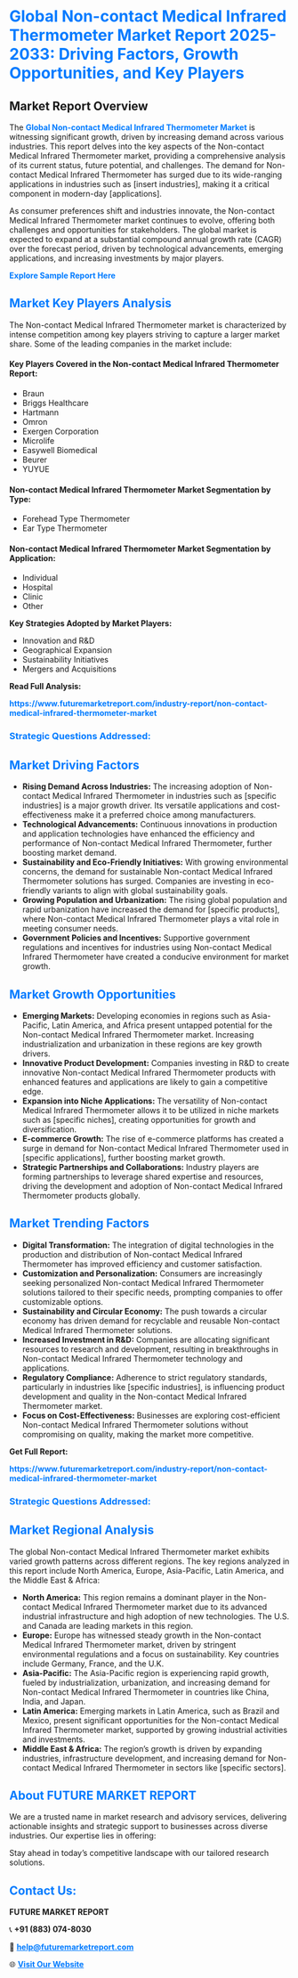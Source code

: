 <h1 style="color: #007BFF;">Global Non-contact Medical Infrared Thermometer Market Report 2025-2033: Driving Factors, Growth Opportunities, and Key Players</h1>

<section id="overview">
<h2>Market Report Overview</h2>
<p>The <a href="https://www.futuremarketreport.com/industry-report/non-contact-medical-infrared-thermometer-market" style="color: #007BFF; text-decoration: none;"><strong>Global Non-contact Medical Infrared Thermometer Market</strong></a> is witnessing significant growth, driven by increasing demand across various industries. This report delves into the key aspects of the Non-contact Medical Infrared Thermometer market, providing a comprehensive analysis of its current status, future potential, and challenges. The demand for Non-contact Medical Infrared Thermometer has surged due to its wide-ranging applications in industries such as [insert industries], making it a critical component in modern-day [applications].</p>
<p>As consumer preferences shift and industries innovate, the Non-contact Medical Infrared Thermometer market continues to evolve, offering both challenges and opportunities for stakeholders. The global market is expected to expand at a substantial compound annual growth rate (CAGR) over the forecast period, driven by technological advancements, emerging applications, and increasing investments by major players.</p>
</section>

<section id="overview">
<p><a href="https://www.futuremarketreport.com/request-sample/reportId=64426" style="color: #007BFF; text-decoration: none;"><strong>Explore Sample Report Here</strong></a></p>
</section>

<section id="key-players">
<h2 style="color: #007BFF;">Market Key Players Analysis</h2>
<p>The Non-contact Medical Infrared Thermometer market is characterized by intense competition among key players striving to capture a larger market share. Some of the leading companies in the market include:</p>
<h4>Key Players Covered in the Non-contact Medical Infrared Thermometer Report:</h4>
<ul><li>Braun</li><li>Briggs Healthcare</li><li>Hartmann</li><li>Omron</li><li>Exergen Corporation</li><li>Microlife</li><li>Easywell Biomedical</li><li>Beurer</li><li>YUYUE</li></ul>
<h4>Non-contact Medical Infrared Thermometer Market Segmentation by Type:</h4>
<ul><li>Forehead Type Thermometer</li><li>Ear Type Thermometer</li></ul>

<h4>Non-contact Medical Infrared Thermometer Market Segmentation by Application:</h4>
<ul><li>Individual</li><li>Hospital</li><li>Clinic</li><li>Other</li></ul>
<p><strong>Key Strategies Adopted by Market Players:</strong></p>
<ul>
<li>Innovation and R&D</li>
<li>Geographical Expansion</li>
<li>Sustainability Initiatives</li>
<li>Mergers and Acquisitions</li>
</ul>
</section>

<section>
<p><strong>Read Full Analysis: </strong></p><a href="https://www.futuremarketreport.com/industry-report/non-contact-medical-infrared-thermometer-market" style="color: #007BFF; text-decoration: none;"><strong>https://www.futuremarketreport.com/industry-report/non-contact-medical-infrared-thermometer-market</strong></a>
<h3 style="color: #007BFF;">Strategic Questions Addressed:</h3>
</section>

<section id="driving-factors">
<h2 style="color: #007BFF;">Market Driving Factors</h2>
<ul>
<li><strong>Rising Demand Across Industries:</strong> The increasing adoption of Non-contact Medical Infrared Thermometer in industries such as [specific industries] is a major growth driver. Its versatile applications and cost-effectiveness make it a preferred choice among manufacturers.</li>
<li><strong>Technological Advancements:</strong> Continuous innovations in production and application technologies have enhanced the efficiency and performance of Non-contact Medical Infrared Thermometer, further boosting market demand.</li>
<li><strong>Sustainability and Eco-Friendly Initiatives:</strong> With growing environmental concerns, the demand for sustainable Non-contact Medical Infrared Thermometer solutions has surged. Companies are investing in eco-friendly variants to align with global sustainability goals.</li>
<li><strong>Growing Population and Urbanization:</strong> The rising global population and rapid urbanization have increased the demand for [specific products], where Non-contact Medical Infrared Thermometer plays a vital role in meeting consumer needs.</li>
<li><strong>Government Policies and Incentives:</strong> Supportive government regulations and incentives for industries using Non-contact Medical Infrared Thermometer have created a conducive environment for market growth.</li>
</ul>
</section>

<section id="growth-opportunities">
<h2 style="color: #007BFF;">Market Growth Opportunities</h2>
<ul>
<li><strong>Emerging Markets:</strong> Developing economies in regions such as Asia-Pacific, Latin America, and Africa present untapped potential for the Non-contact Medical Infrared Thermometer market. Increasing industrialization and urbanization in these regions are key growth drivers.</li>
<li><strong>Innovative Product Development:</strong> Companies investing in R&D to create innovative Non-contact Medical Infrared Thermometer products with enhanced features and applications are likely to gain a competitive edge.</li>
<li><strong>Expansion into Niche Applications:</strong> The versatility of Non-contact Medical Infrared Thermometer allows it to be utilized in niche markets such as [specific niches], creating opportunities for growth and diversification.</li>
<li><strong>E-commerce Growth:</strong> The rise of e-commerce platforms has created a surge in demand for Non-contact Medical Infrared Thermometer used in [specific applications], further boosting market growth.</li>
<li><strong>Strategic Partnerships and Collaborations:</strong> Industry players are forming partnerships to leverage shared expertise and resources, driving the development and adoption of Non-contact Medical Infrared Thermometer products globally.</li>
</ul>
</section>

<section id="trending-factors">
<h2 style="color: #007BFF;">Market Trending Factors</h2>
<ul>
<li><strong>Digital Transformation:</strong> The integration of digital technologies in the production and distribution of Non-contact Medical Infrared Thermometer has improved efficiency and customer satisfaction.</li>
<li><strong>Customization and Personalization:</strong> Consumers are increasingly seeking personalized Non-contact Medical Infrared Thermometer solutions tailored to their specific needs, prompting companies to offer customizable options.</li>
<li><strong>Sustainability and Circular Economy:</strong> The push towards a circular economy has driven demand for recyclable and reusable Non-contact Medical Infrared Thermometer solutions.</li>
<li><strong>Increased Investment in R&D:</strong> Companies are allocating significant resources to research and development, resulting in breakthroughs in Non-contact Medical Infrared Thermometer technology and applications.</li>
<li><strong>Regulatory Compliance:</strong> Adherence to strict regulatory standards, particularly in industries like [specific industries], is influencing product development and quality in the Non-contact Medical Infrared Thermometer market.</li>
<li><strong>Focus on Cost-Effectiveness:</strong> Businesses are exploring cost-efficient Non-contact Medical Infrared Thermometer solutions without compromising on quality, making the market more competitive.</li>
</ul>
</section>

<section>
<p><strong>Get Full Report: </strong></p><a href="https://www.futuremarketreport.com/industry-report/non-contact-medical-infrared-thermometer-market" style="color: #007BFF; text-decoration: none;"><strong>https://www.futuremarketreport.com/industry-report/non-contact-medical-infrared-thermometer-market</strong></a>
<h3 style="color: #007BFF;">Strategic Questions Addressed:</h3>
</section>


<section id="regional-analysis">
<h2 style="color: #007BFF;">Market Regional Analysis</h2>
<p>The global Non-contact Medical Infrared Thermometer market exhibits varied growth patterns across different regions. The key regions analyzed in this report include North America, Europe, Asia-Pacific, Latin America, and the Middle East & Africa:</p>
<ul>
<li><strong>North America:</strong> This region remains a dominant player in the Non-contact Medical Infrared Thermometer market due to its advanced industrial infrastructure and high adoption of new technologies. The U.S. and Canada are leading markets in this region.</li>
<li><strong>Europe:</strong> Europe has witnessed steady growth in the Non-contact Medical Infrared Thermometer market, driven by stringent environmental regulations and a focus on sustainability. Key countries include Germany, France, and the U.K.</li>
<li><strong>Asia-Pacific:</strong> The Asia-Pacific region is experiencing rapid growth, fueled by industrialization, urbanization, and increasing demand for Non-contact Medical Infrared Thermometer in countries like China, India, and Japan.</li>
<li><strong>Latin America:</strong> Emerging markets in Latin America, such as Brazil and Mexico, present significant opportunities for the Non-contact Medical Infrared Thermometer market, supported by growing industrial activities and investments.</li>
<li><strong>Middle East & Africa:</strong> The region’s growth is driven by expanding industries, infrastructure development, and increasing demand for Non-contact Medical Infrared Thermometer in sectors like [specific sectors].</li>
</ul>
</section>

<footer>
<h2 style="color: #007BFF;">About FUTURE MARKET REPORT</h2>
<p>We are a trusted name in market research and advisory services, delivering actionable insights and strategic support to businesses across diverse industries. Our expertise lies in offering:</p>

<p>Stay ahead in today’s competitive landscape with our tailored research solutions.</p>

<h2 style="color: #007BFF;">Contact Us:</h2>
<p><strong>FUTURE MARKET REPORT</strong></p>
<p>📞 <strong>+91 (883) 074-8030</strong></p>
<p>📧 <strong><a href="mailto:help@futuremarketreport.com" style="color: #007BFF;">help@futuremarketreport.com</a></strong></p>
<p>🌐 <strong><a href="https://www.futuremarketreport.com/" style="color: #007BFF;">Visit Our Website</a></strong></p>
</footer>